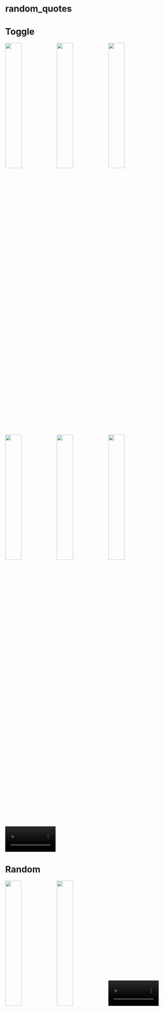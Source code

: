 # random_quotes
# Toggle
<p>
  <img src ="https://github.com/prachis70/random_quotes/assets/149580593/5125a603-97c8-41a7-88c0-84a4283d77f4" heigth=22% width=32%>
  <img src ="https://github.com/prachis70/random_quotes/assets/149580593/6f52ebd0-9127-4e7b-b5f2-4b3364901ee8"heigth=22% width=32%>
  <img src ="https://github.com/prachis70/random_quotes/assets/149580593/cdcbef48-44f1-4d35-a413-e6d8efc737aa" heigth=22% width=32%>
  <img src ="https://github.com/prachis70/random_quotes/assets/149580593/56e31447-db35-401b-8eaa-a37c60b73294" heigth=22% width=32%>
  <img src ="https://github.com/prachis70/random_quotes/assets/149580593/ae8689f8-3e24-4478-be8b-9527891ee825" heigth=22% width=32%>
  <img src="https://github.com/prachis70/random_quotes/assets/149580593/67568205-9ef0-4438-b86d-9c2fccb643bd" heigth=22% width=32%>
  <video src = "https://github.com/prachis70/random_quotes/assets/149580593/d0565c79-919f-47b1-95de-37cff3f4c0b3"heigth=22% width=32%>



</p>



# Random
<p>
   <img src ="https://github.com/prachis70/random_quotes/assets/149580593/5125a603-97c8-41a7-88c0-84a4283d77f4" heigth=22% width=32%>
  <img src ="https://github.com/prachis70/random_quotes/assets/149580593/6f52ebd0-9127-4e7b-b5f2-4b3364901ee8"heigth=22% width=32%>
  <video src ="https://github.com/prachis70/random_quotes/assets/149580593/40c213cd-b6d4-4c5e-b7c5-7ea6b1876e58" heigth=22% width=32%>
</p>
